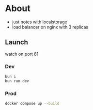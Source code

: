 # About

- just notes with localstorage
- load balancer on nginx with 3 replicas

## Launch

watch on port 81

### Dev

```bash
bun i
bun run dev
```

### Prod

```bash
docker compose up --build
```
